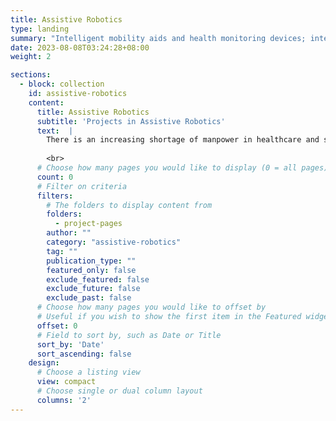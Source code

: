 ```yaml
---
title: Assistive Robotics
type: landing
summary: "Intelligent mobility aids and health monitoring devices; intelligent robots for productivity enhancement in healthcare, logistics and industries"
date: 2023-08-08T03:24:28+08:00
weight: 2

sections:
  - block: collection
    id: assistive-robotics
    content:
      title: Assistive Robotics
      subtitle: 'Projects in Assistive Robotics'
      text:  |
        There is an increasing shortage of manpower in healthcare and service industries due to rapid population aging. Robotics offers huge potential to relieve human from the labour intensive and strenuous tasks.
        
        <br>
      # Choose how many pages you would like to display (0 = all pages)
      count: 0
      # Filter on criteria
      filters:
        # The folders to display content from
        folders:
          - project-pages
        author: ""
        category: "assistive-robotics"
        tag: ""
        publication_type: ""
        featured_only: false
        exclude_featured: false
        exclude_future: false
        exclude_past: false
      # Choose how many pages you would like to offset by
      # Useful if you wish to show the first item in the Featured widget
      offset: 0
      # Field to sort by, such as Date or Title
      sort_by: 'Date'
      sort_ascending: false
    design:
      # Choose a listing view
      view: compact
      # Choose single or dual column layout
      columns: '2'
---
```

